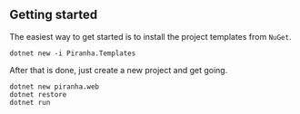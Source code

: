 ## Getting started

The easiest way to get started is to install the project templates from `NuGet`.

    dotnet new -i Piranha.Templates

After that is done, just create a new project and get going.

    dotnet new piranha.web
    dotnet restore
    dotnet run